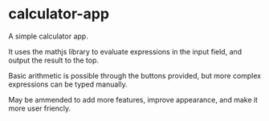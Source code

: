 # calculator-app
A simple calculator app.

It uses the mathjs library to evaluate expressions in the input field, and output the result to the top.

Basic arithmetic is possible through the buttons provided, but more complex expressions can be typed manually.

May be ammended to add more features, improve appearance, and make it more user friencly.

